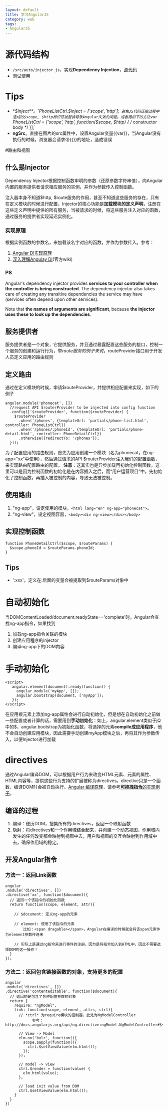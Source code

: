 ```yaml
---
layout: default
title: 学习AngularJS
category: web
tags:
- AngularJS
---
```


# 源代码结构
+ `/src/auto/injector.js`，实现**Dependency Injection**，[源代码](https://github.com/angular/angular.js/blob/master/src/auto/injector.js)
+ 测试使用

# Tips
+ **$inject**。`PhoneListCtrl.$inject = ['$scope', '$http'];` 避免JS代码压缩过程中造成的$scope, $http标识符被替换导致Angular失效的问题。或者用如下的方法`var PhoneListCtrl = ['$scope', '$http', function($scope, $http) { /* constructor body */ }];`
+ **ngSrc**。直接在图片的src属性中，设置Angular变量{{var}}，当Angular没有执行的时候，浏览器会请求带{{}}的地址，造成错误

#路由和视图
## 什么是Injector
Dependency Injector根据控制函数申明的参数（还原参数字符串值），向Angular内置的服务提供者请求相应服务的实例，并作为参数传入控制函数。

注入器本身不知道$http, $route服务的作用，甚至不知道这些服务的存在，只有在定义模块的时候进行配置，Injector的核心功能是**加载模块的定义声明**，注册在这些定义声明中提供的所有服务，当被请求的时候，将这些服务注入对应的函数，通过服务的提供者实现延迟实例化。

### 实现原理
根据实例函数的参数名，来加载该名字对应的函数，并作为参数传入。参考：

1. [Angular DI实现原理](http://stackoverflow.com/questions/1007981/how-to-get-function-parameter-names-values-dynamically-from-javascript)
2. [深入理解Angulay DI](https://github.com/angular/angular.js/wiki/Understanding-Dependency-Injection)(官方wiki)

### PS
Angular's dependency injector provides **services to your controller when the controller is being constructed**. The dependency injector also takes care of creating any transitive dependencies the service may have (services often depend upon other services).

Note that **the names of arguments are significant**, because **the injector uses these to look up the dependencies**.

## 服务提供者
服务提供者是一个对象，它提供服务，并且通过暴露配置这些服务的接口，控制一个服务的创建和运行行为，举$route服务的例子来说，$routeProvider接口用于开发人员定义应用的路由规则

## 定义路由
通过在定义模块的时候，申请$routeProvider，并提供相应配置来实现，如下的例子

    angular.module('phonecat', [])
      //request API $routerProvider to be injected into config function
      .config(['$routeProvider', function($routeProvider) {
        $routeProvider
          .when('/phones', {templateUrl: 'partials/phone-list.html',   controller: PhoneListCtrl})
          .when('/phones/:phoneId', {templateUrl: 'partials/phone-detail.html', controller: PhoneDetailCtrl})
          .otherwise({redirectTo: '/phones'});
      }]);

为了配置应用的路由规则，首先为应用创建一个模块（名为phonecat，在ng-app="xx"中使用），然后通过请求的API $routerProvider注入我们的配置函数，来实现路由配置路由的配置。
**注意**：这其实也是异步加载再初始化控制函数，这里可以是因为控制函数的初始化是在内容插入之后，而“用户运营项目”中，先初始化了控制函数，再插入被控制的内容，导致无法被控制。


## 使用路由
1. "ng-app"，设定使用的模块，`<html lang="en" ng-app="phonecat">`。
2. "ng-view"，设定视图容器，`<body><div ng-view></div></body>`

## 实现控制函数

    function PhoneDetailCtrl($scope, $routeParams) {
      $scope.phoneId = $routeParams.phoneId;
    }


## Tips
+ ':xxx'，定义在:后面的变量会被提取到$routeParams对象中

# 自动初始化
当DOMContentLoaded/document.readyState=='complete'时，Angular会查找ng-app指令，如果找到

1. 加载ng-app指令关联的模块
2. 创建应用程序的injector
3. 编译ng-app下的DOM内容

# 手动初始化

    <script>
       angular.element(document).ready(function() {
         angular.module('myApp', []);
         angular.bootstrap(document, ['myApp']);
       });
    </script>
在应用根元素上添加ng-app属性会进行自动初始化，但是想在自动初始化之前做一些配置或者计算的话，需要用到**手动初始化**：如上，angular.element类似于jQ中的$，angular.bootstrap为初始化函数，将选择的元素**compile成应用程序**，他不会自动创建应用模块，因此需要手动创建myApp模块之后，再将其作为参数传入，以便Injector进行加载

# directives
通过Angular编译DOM，可以根据用户行为来改变HTML元素、元素的属性、HTML内容等，提供这些行为支持的扩展被称为directives。directive只是一个函数，编译DOM时会被自动执行。[Angular 编译原理](http://docs.angularjs.org/guide/compiler)，请参考[**可拖拽指令**的实现例子](http://docs.angularjs.org/guide/compiler)。

## 编译的过程
1. 编译：便历DOM，搜集所有的directives，返回一个映射函数
2. 隐射：将directives和一个作用域结合起来，并创建一个动态视图，作用域内发生的任何改变都会映射到视图中去，用户和视图的交互会映射到作用域中去，确保作用域的稳定。

## 开发Angular指令
### 方法一：返回Link函数
    
    angular
    .module('directives', [])    
    .directive('xx', function($document){
      // 返回一个该指令的初始化函数
      return function(scope, element, attr){
        
        // $document: 定义ng-app的元素
        
        // element: 使用了该指令的元素
            比如：<span dragable></span>，Angular在编译的时候就会将该span元素作为element参数传进来
            
        // 实际上是通过ng指令来进行事件的注册，因为是将指令加入到HTML中，因此不需要选择DOM的这一操作！
      }
    });
    
### 方法二：返回包含链接函数的对象，支持更多的配置

    angular
    .module('directives', [])
    .directive('contenteditable', function($document){
      // 返回的是包含了各种配置参数的对象
      return {
        require: "ngModel",
        link: function(scope, element, attrs, ctrl){
          // *ctrl* 为require模块的控制器，此处为NgModelController
                参考：http://docs.angularjs.org/api/ng.directive:ngModel.NgModelController#$setViewValue
                
          // View -> Model
          elm.on('bulr', function(){
            scope.$apply(function(){  
              ctrl.$setViewValue(elm.html());
            });
          });
          
          // model -> view
          ctrl.$render = function(value) {
            elm.html(value);
          };
 
          // load init value from DOM
          ctrl.$setViewValue(elm.html());
        }
      }
    })

    
